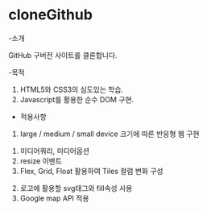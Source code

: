 # cloneGithub
-소개

GitHub 구버전 사이트를 클론합니다.

-목적

1. HTML5와 CSS3의 심도있는 학습.
2. Javascript를 활용한 순수 DOM 구현.

- 적용사항

1. large / medium / small device 크기에 따른 반응형 웹 구현
  1) 미디어쿼리, 미디어옵션
  2) resize 이벤트
  3) Flex, Grid, Float 활용하여 Tiles 컬럼 변화 구성
2. 로고에 활용할 svg태그와 fill속성 사용
3. Google map API 적용
